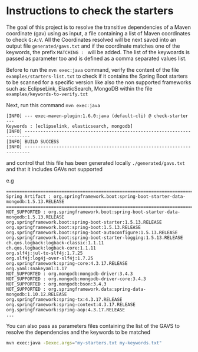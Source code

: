 # Instructions to check the starters

The goal of this project is to resolve the transitive dependencies of a Maven coordinate (gav) using as input, a file containing a list of Maven coordinates to check `G:A:V`.
All the Coordinates resolved will be next saved into an output file `generated/gavs.txt` and if the coordinate matches one of the keywords, the prefix `MATCHING : ` will be added.
The list of the keywoards is passed as parameter too and is defined as a comma separated values list. 


Before to run the `mvn exec:java` command, verify the content of the file `examples/starters-list.txt` to check if it contains the Spring Boot starters to be scanned
for a specific version like also the non supported frameworks such as: EclipseLink, ElasticSearch, MongoDB within the file `examples/keywords-to-verify.txt`

Next, run this command `mvn exec:java` 

  ```
  [INFO] --- exec-maven-plugin:1.6.0:java (default-cli) @ check-starter ---
  Keywords : [eclipselink, elasticsearch, mongodb]
  [INFO] ------------------------------------------------------------------------
  [INFO] BUILD SUCCESS
  [INFO] ------------------------------------------------------------------------
  ```
  
  and control that this file has been generated locally `./generated/gavs.txt`
  and that it includes GAVs not supported
  
  e.g
  
  ```
  ====================================================================================================
  Spring Artifact : org.springframework.boot:spring-boot-starter-data-mongodb:1.5.13.RELEASE
  ====================================================================================================
  NOT_SUPPORTED : org.springframework.boot:spring-boot-starter-data-mongodb:1.5.13.RELEASE
  org.springframework.boot:spring-boot-starter:1.5.13.RELEASE
  org.springframework.boot:spring-boot:1.5.13.RELEASE
  org.springframework.boot:spring-boot-autoconfigure:1.5.13.RELEASE
  org.springframework.boot:spring-boot-starter-logging:1.5.13.RELEASE
  ch.qos.logback:logback-classic:1.1.11
  ch.qos.logback:logback-core:1.1.11
  org.slf4j:jul-to-slf4j:1.7.25
  org.slf4j:log4j-over-slf4j:1.7.25
  org.springframework:spring-core:4.3.17.RELEASE
  org.yaml:snakeyaml:1.17
  NOT_SUPPORTED : org.mongodb:mongodb-driver:3.4.3
  NOT_SUPPORTED : org.mongodb:mongodb-driver-core:3.4.3
  NOT_SUPPORTED : org.mongodb:bson:3.4.3
  NOT_SUPPORTED : org.springframework.data:spring-data-mongodb:1.10.12.RELEASE
  org.springframework:spring-tx:4.3.17.RELEASE
  org.springframework:spring-context:4.3.17.RELEASE
  org.springframework:spring-aop:4.3.17.RELEASE
  ...
  ```
  
You can also pass as parameters files containing the list of the GAVS to resolve the dependencies and the keywords to be matched

  ```bash
  mvn exec:java -Dexec.args="my-starters.txt my-keywords.txt"
  ```

